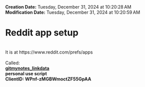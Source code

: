<div><b>Creation Date:</b> Tuesday, December 31, 2024 at 10:20:28 AM<br></div>
<div><b>Modification Date:</b> Tuesday, December 31, 2024 at 10:20:59 AM<br></div>
<div><h1>Reddit app setup</h1></div>
<div><br></div>
<div>It is at https://www.reddit.com/prefs/apps<br></div>
<div><br></div>
<div>Called: </div>
<div><b><u>gitmynotes_linkdata</u></b><b><br></b></div>
<div><b>personal use script</b></div>
<div><b>ClientID: WPnf-zMGBWmoctZF55GpAA</b></div>

